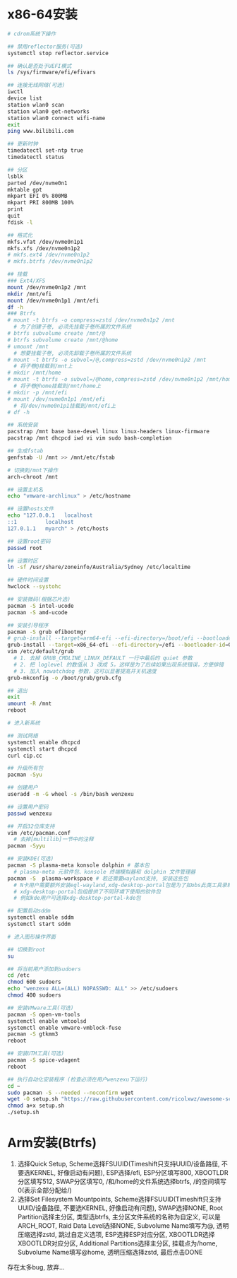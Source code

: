 # x86-64安装

```sh
# cdrom系统下操作

## 禁用reflector服务(可选)
systemctl stop reflector.service

## 确认是否处于UEFI模式
ls /sys/firmware/efi/efivars

## 连接无线网络(可选)
iwctl
device list
station wlan0 scan
station wlan0 get-networks
station wlan0 connect wifi-name
exit
ping www.bilibili.com

## 更新时钟
timedatectl set-ntp true
timedatectl status

## 分区
lsblk
parted /dev/nvme0n1
mktable gpt
mkpart EFI 0% 800MB
mkpart PRI 800MB 100%
print
quit
fdisk -l

## 格式化
mkfs.vfat /dev/nvme0n1p1
mkfs.xfs /dev/nvme0n1p2
# mkfs.ext4 /dev/nvme0n1p2
# mkfs.btrfs /dev/nvme0n1p2

## 挂载
### Ext4/XFS
mount /dev/nvme0n1p2 /mnt
mkdir /mnt/efi
mount /dev/nvme0n1p1 /mnt/efi
df -h
### Btrfs
# mount -t btrfs -o compress=zstd /dev/nvme0n1p2 /mnt
  # 为了创建子卷, 必须先挂载子卷所属的文件系统
# btrfs subvolume create /mnt/@
# btrfs subvolume create /mnt/@home
# umount /mnt
  # 想要挂载子卷, 必须先卸载子卷所属的文件系统
# mount -t btrfs -o subvol=/@,compress=zstd /dev/nvme0n1p2 /mnt
  # 将子卷@挂载到/mnt上
# mkdir /mnt/home
# mount -t btrfs -o subvol=/@home,compress=zstd /dev/nvme0n1p2 /mnt/home
  # 将子卷@home挂载到/mnt/home上
# mkdir -p /mnt/efi
# mount /dev/nvme0n1p1 /mnt/efi
  # 将/dev/nvme0n1p1挂载到/mnt/efi上
# df -h

## 系统安装
pacstrap /mnt base base-devel linux linux-headers linux-firmware
pacstrap /mnt dhcpcd iwd vi vim sudo bash-completion

## 生成fstab
genfstab -U /mnt >> /mnt/etc/fstab

# 切换到/mnt下操作
arch-chroot /mnt

## 设置主机名
echo "vmware-archlinux" > /etc/hostname

## 设置hosts文件
echo "127.0.0.1   localhost
::1         localhost
127.0.1.1   myarch" > /etc/hosts

## 设置root密码
passwd root

## 设置时区
ln -sf /usr/share/zoneinfo/Australia/Sydney /etc/localtime

## 硬件时间设置
hwclock --systohc

## 安装微码(根据芯片选)
pacman -S intel-ucode
pacman -S amd-ucode

## 安装引导程序
pacman -S grub efibootmgr
# grub-install --target=arm64-efi --efi-directory=/boot/efi --bootloader-id=GRUB
grub-install --target=x86_64-efi --efi-directory=/efi --bootloader-id=GRUB
vim /etc/default/grub
  # 1. 去掉 GRUB_CMDLINE_LINUX_DEFAULT 一行中最后的 quiet 参数
  # 2. 把 loglevel 的数值从 3 改成 5。这样是为了后续如果出现系统错误，方便排错
  # 3. 加入 nowatchdog 参数，这可以显著提高开关机速度
grub-mkconfig -o /boot/grub/grub.cfg

## 退出
exit
umount -R /mnt
reboot

# 进入新系统

## 测试网络
systemctl enable dhcpcd
systemctl start dhcpcd
curl cip.cc

## 升级所有包
pacman -Syu

## 创建用户
useradd -m -G wheel -s /bin/bash wenzexu

## 设置用户密码
passwd wenzexu

## 开启32位库支持
vim /etc/pacman.conf
  # 去掉[multilib]一节中的注释
pacman -Syyu

## 安装KDE(可选)
pacman -S plasma-meta konsole dolphin # 基本包
  # plasma-meta 元软件包、konsole 终端模拟器和 dolphin 文件管理器
pacman -S  plasma-workspace # 若还需要wayland支持, 安装这些包
  # N卡用户需要额外安装egl-wayland,xdg-desktop-portal包是为了如obs此类工具录制屏幕使用
  # xdg-desktop-portal包组提供了不同环境下使用的软件包
  # 例如kde用户可选择xdg-desktop-portal-kde包

## 配置启动sddm
systemctl enable sddm
systemctl start sddm

# 进入图形操作界面

## 切换到root
su

## 将当前用户添加到sudoers
cd /etc
chmod 600 sudoers
echo "wenzexu ALL=(ALL) NOPASSWD: ALL" >> /etc/sudoers
chmod 400 sudoers

## 安装VMware工具(可选)
pacman -S open-vm-tools
systemctl enable vmtoolsd
systemctl enable vmware-vmblock-fuse
pacman -S gtkmm3
reboot

## 安装UTM工具(可选)
pacman -S spice-vdagent
reboot

## 执行自动化安装程序 (检查必须在用户wenzexu下运行)
cd ~
sudo pacman -S --needed --noconfirm wget
wget -O setup.sh "https://raw.githubusercontent.com/ricolxwz/awesome-scripts/master/arch/setup.sh"
chmod a+x setup.sh
./setup.sh
```

# Arm安装(Btrfs)

1. 选择Quick Setup, Scheme选择FSUUID(Timeshift只支持UUID/设备路径, 不要选KERNEL, 好像启动有问题), ESP选择/efi, ESP分区填写800, XBOOTLDR分区填写512, SWAP分区填写0, /和/home的文件系统选择btrfs, /的空间填写0(表示全部分配给/)
2. 选择Set Filesystem Mountpoints, Scheme选择FSUUID(Timeshift只支持UUID/设备路径, 不要选KERNEL, 好像启动有问题), SWAP选择NONE, Root Partition选择主分区, 类型选btrfs, 主分区文件系统的名称为自定义, 可以是ARCH_ROOT, Raid Data Level选择NONE, Subvolume Name填写为@, 透明压缩选择zstd, 跳过自定义选项, ESP选择ESP对应分区, XBOOTLDR选择XBOOTLDR对应分区, Additional Partitions选择主分区, 挂载点为/home, Subvolume Name填写@home, 透明压缩选择zstd, 最后点击DONE

存在太多bug, 放弃...
